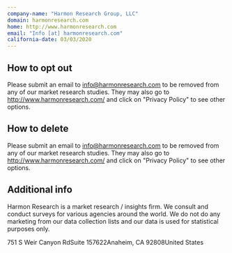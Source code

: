 ```yaml
---
company-name: "Harmon Research Group, LLC"
domain: harmonresearch.com
home: http://www.harmonresearch.com
email: "Info [at] harmonresearch.com"
california-date: 03/03/2020
---
```

## How to opt out


Please submit an email to info@harmonresearch.com to be removed from any of our market research studies. They may also go to http://www.harmonresearch.com/ and click on "Privacy Policy" to see other options.

## How to delete


Please submit an email to info@harmonresearch.com to be removed from any of our market research studies. They may also go to http://www.harmonresearch.com/ and click on "Privacy Policy" to see other options.

## Additional info


Harmon Research is a market research / insights firm. We consult and conduct surveys for various agencies around the world. We do not do any marketing from our data collection lists and our data is used for statistical purposes only.

751 S Weir Canyon RdSuite 157622Anaheim, CA 92808United States













